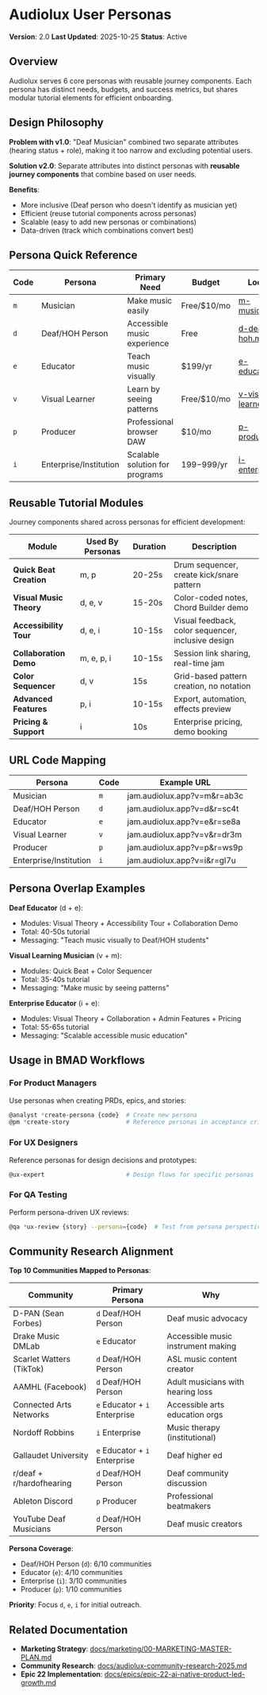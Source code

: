 # Audiolux User Personas

**Version**: 2.0
**Last Updated**: 2025-10-25
**Status**: Active

## Overview

Audiolux serves 6 core personas with reusable journey components. Each persona has distinct needs, budgets, and success metrics, but shares modular tutorial elements for efficient onboarding.

## Design Philosophy

**Problem with v1.0**: "Deaf Musician" combined two separate attributes (hearing status + role), making it too narrow and excluding potential users.

**Solution v2.0**: Separate attributes into distinct personas with **reusable journey components** that combine based on user needs.

**Benefits**:
- More inclusive (Deaf person who doesn't identify as musician yet)
- Efficient (reuse tutorial components across personas)
- Scalable (easy to add new personas or combinations)
- Data-driven (track which combinations convert best)

## Persona Quick Reference

| Code | Persona | Primary Need | Budget | Location |
|------|---------|--------------|--------|----------|
| `m` | Musician | Make music easily | Free/$10/mo | [m-musician.md](m-musician.md) |
| `d` | Deaf/HOH Person | Accessible music experience | Free | [d-deaf-hoh.md](d-deaf-hoh.md) |
| `e` | Educator | Teach music visually | $199/yr | [e-educator.md](e-educator.md) |
| `v` | Visual Learner | Learn by seeing patterns | Free/$10/mo | [v-visual-learner.md](v-visual-learner.md) |
| `p` | Producer | Professional browser DAW | $10/mo | [p-producer.md](p-producer.md) |
| `i` | Enterprise/Institution | Scalable solution for programs | $199-$999/yr | [i-enterprise.md](i-enterprise.md) |

## Reusable Tutorial Modules

Journey components shared across personas for efficient development:

| Module | Used By Personas | Duration | Description |
|--------|------------------|----------|-------------|
| **Quick Beat Creation** | m, p | 20-25s | Drum sequencer, create kick/snare pattern |
| **Visual Music Theory** | d, e, v | 15-20s | Color-coded notes, Chord Builder demo |
| **Accessibility Tour** | d, e, i | 10-15s | Visual feedback, color sequencer, inclusive design |
| **Collaboration Demo** | m, e, p, i | 10-15s | Session link sharing, real-time jam |
| **Color Sequencer** | d, v | 15s | Grid-based pattern creation, no notation |
| **Advanced Features** | p, i | 10-15s | Export, automation, effects preview |
| **Pricing & Support** | i | 10s | Enterprise pricing, demo booking |

## URL Code Mapping

| Persona | Code | Example URL |
|---------|------|-------------|
| Musician | `m` | jam.audiolux.app?v=m&r=ab3c |
| Deaf/HOH Person | `d` | jam.audiolux.app?v=d&r=sc4t |
| Educator | `e` | jam.audiolux.app?v=e&r=se8a |
| Visual Learner | `v` | jam.audiolux.app?v=v&r=dr3m |
| Producer | `p` | jam.audiolux.app?v=p&r=ws9p |
| Enterprise/Institution | `i` | jam.audiolux.app?v=i&r=gl7u |

## Persona Overlap Examples

**Deaf Educator** (d + e):
- Modules: Visual Theory + Accessibility Tour + Collaboration Demo
- Total: 40-50s tutorial
- Messaging: "Teach music visually to Deaf/HOH students"

**Visual Learning Musician** (v + m):
- Modules: Quick Beat + Color Sequencer
- Total: 35-40s tutorial
- Messaging: "Make music by seeing patterns"

**Enterprise Educator** (i + e):
- Modules: Visual Theory + Collaboration + Admin Features + Pricing
- Total: 55-65s tutorial
- Messaging: "Scalable accessible music education"

## Usage in BMAD Workflows

### For Product Managers
Use personas when creating PRDs, epics, and stories:
```bash
@analyst *create-persona {code}  # Create new persona
@pm *create-story                # Reference personas in acceptance criteria
```

### For UX Designers
Reference personas for design decisions and prototypes:
```bash
@ux-expert                       # Design flows for specific personas
```

### For QA Testing
Perform persona-driven UX reviews:
```bash
@qa *ux-review {story} --persona={code}  # Test from persona perspective
```

## Community Research Alignment

**Top 10 Communities Mapped to Personas**:

| Community | Primary Persona | Why |
|-----------|----------------|-----|
| D-PAN (Sean Forbes) | `d` Deaf/HOH Person | Deaf music advocacy |
| Drake Music DMLab | `e` Educator | Accessible music instrument making |
| Scarlet Watters (TikTok) | `d` Deaf/HOH Person | ASL music content creator |
| AAMHL (Facebook) | `d` Deaf/HOH Person | Adult musicians with hearing loss |
| Connected Arts Networks | `e` Educator + `i` Enterprise | Accessible arts education orgs |
| Nordoff Robbins | `i` Enterprise | Music therapy (institutional) |
| Gallaudet University | `e` Educator + `i` Enterprise | Deaf higher ed |
| r/deaf + r/hardofhearing | `d` Deaf/HOH Person | Deaf community discussion |
| Ableton Discord | `p` Producer | Professional beatmakers |
| YouTube Deaf Musicians | `d` Deaf/HOH Person | Deaf music creators |

**Persona Coverage**:
- Deaf/HOH Person (`d`): 6/10 communities
- Educator (`e`): 4/10 communities
- Enterprise (`i`): 3/10 communities
- Producer (`p`): 1/10 communities

**Priority**: Focus `d`, `e`, `i` for initial outreach.

## Related Documentation

- **Marketing Strategy**: [docs/marketing/00-MARKETING-MASTER-PLAN.md](../marketing/00-MARKETING-MASTER-PLAN.md)
- **Community Research**: [docs/audiolux-community-research-2025.md](../audiolux-community-research-2025.md)
- **Epic 22 Implementation**: [docs/epics/epic-22-ai-native-product-led-growth.md](../epics/epic-22-ai-native-product-led-growth.md)
